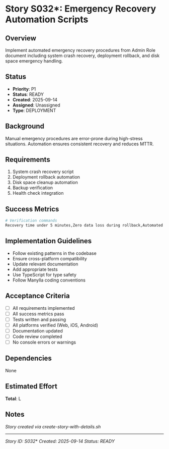 # Story S032*: Emergency Recovery Automation Scripts

## Overview
Implement automated emergency recovery procedures from Admin Role document including system crash recovery, deployment rollback, and disk space emergency handling.

## Status
- **Priority**: P1
- **Status**: READY
- **Created**: 2025-09-14
- **Assigned**: Unassigned
- **Type**: DEPLOYMENT

## Background
Manual emergency procedures are error-prone during high-stress situations. Automation ensures consistent recovery and reduces MTTR.

## Requirements
1. System crash recovery script
2. Deployment rollback automation
3. Disk space cleanup automation
4. Backup verification
5. Health check integration

## Success Metrics
```bash
# Verification commands
Recovery time under 5 minutes,Zero data loss during rollback,Automated backup verification,Clear audit trail of recovery actions
```

## Implementation Guidelines
- Follow existing patterns in the codebase
- Ensure cross-platform compatibility  
- Update relevant documentation
- Add appropriate tests
- Use TypeScript for type safety
- Follow Manylla coding conventions

## Acceptance Criteria
- [ ] All requirements implemented
- [ ] All success metrics pass
- [ ] Tests written and passing
- [ ] All platforms verified (Web, iOS, Android)
- [ ] Documentation updated
- [ ] Code review completed
- [ ] No console errors or warnings

## Dependencies
None

## Estimated Effort
**Total**: L

## Notes
*Story created via create-story-with-details.sh*

---
*Story ID: S032**
*Created: 2025-09-14*
*Status: READY*
